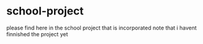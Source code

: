 # school-project
please find here in the school project that is incorporated note that i havent finnished the project yet
